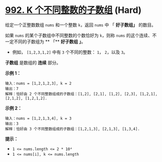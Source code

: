 # [992. K 个不同整数的子数组][link] (Hard)

[link]: https://leetcode.cn/problems/subarrays-with-k-different-integers/

给定一个正整数数组 `nums` 和一个整数 `k`，返回 `nums` 中 「 **好子数组」** 的数目。

如果 `nums` 的某个子数组中不同整数的个数恰好为 `k`，则称 `nums` 的这个连续、不一定不同的子数组为 **
「** **好子数组 」**。

- 例如， `[1,2,3,1,2]` 中有 `3` 个不同的整数： `1`， `2`，以及 `3`。

**子数组** 是数组的 **连续** 部分。

**示例 1：**

```
输入：nums = [1,2,1,2,3], k = 2
输出：7
解释：恰好由 2 个不同整数组成的子数组：[1,2], [2,1], [1,2], [2,3], [1,2,1], [2,1,2], [1,2,1,2].
```

**示例 2：**

```
输入：nums = [1,2,1,3,4], k = 3
输出：3
解释：恰好由 3 个不同整数组成的子数组：[1,2,1,3], [2,1,3], [1,3,4].
```

**提示：**

- `1 <= nums.length <= 2 * 10⁴`
- `1 <= nums[i], k <= nums.length`
